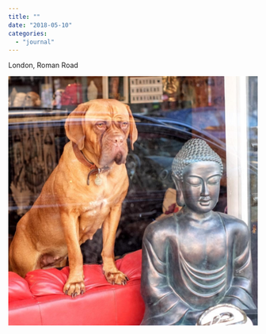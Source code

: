 ```yaml
---
title: ""
date: "2018-05-10"
categories: 
  - "journal"
---
```


London, Roman Road

![](images/65a4da2035.jpg)
